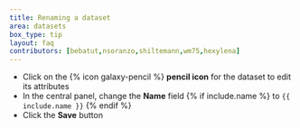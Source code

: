 ```yaml
---
title: Renaming a dataset
area: datasets
box_type: tip
layout: faq
contributors: [bebatut,nsoranzo,shiltemann,wm75,hexylena]
---
```


- Click on the {% icon galaxy-pencil %} **pencil icon** for the dataset to edit its attributes
- In the central panel, change the **Name** field {% if include.name %} to `{{ include.name }}` {% endif %}
- Click the **Save** button
